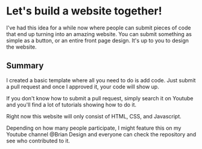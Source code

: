 # Let's build a website together! 

I've had this idea for a while now where people can submit pieces of code that end up turning into an amazing website. You can submit something as simple as a button, or an entire front page design. It's up to you to design the website.

## Summary

I created a basic template where all you need to do is add code. Just submit a pull request and once I approved it, your code will show up. 

If you don't know how to submit a pull request, simply search it on Youtube and you'll find a lot of tutorials showing how to do it.

Right now this website will only consist of HTML, CSS, and Javascript. 

Depending on how many people participate, I might feature this on my Youtube channel @Brian Design and everyone can check the repository and see who contributed to it.




